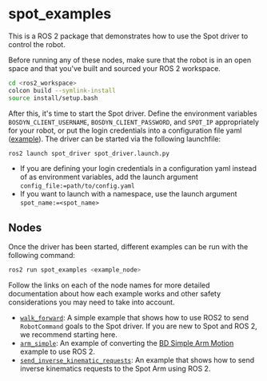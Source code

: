 # spot_examples
This is a ROS 2 package that demonstrates how to use the Spot driver to control the robot.

Before running any of these nodes, make sure that the robot is in an open space and that you've built and sourced your ROS 2 workspace. 
```bash
cd <ros2_workspace>
colcon build --symlink-install
source install/setup.bash
```
After this, it's time to start the Spot driver. Define the environment variables `BOSDYN_CLIENT_USERNAME`, `BOSDYN_CLIENT_PASSWORD`, and `SPOT_IP` appropriately for your robot, or put the login credentials into a configuration file yaml ([example](../spot_driver/config/spot_ros_example.yaml)). The driver can be started via the following launchfile:
```bash
ros2 launch spot_driver spot_driver.launch.py
```
* If you are defining your login credentials in a configuration yaml instead of as environment variables, add the launch argument `config_file:=path/to/config.yaml`
* If you want to launch with a namespace, use the launch argument `spot_name:=<spot_name>`


## Nodes
Once the driver has been started, different examples can be run with the following command:
```bash
ros2 run spot_examples <example_node>
```
Follow the links on each of the node names for more detailed documentation about how each example works and other safety considerations you may need to take into account. 

* [`walk_forward`](docs/walk_forward.md): A simple example that shows how to use ROS2 to send `RobotCommand` goals to the Spot driver. If you are new to Spot and ROS 2, we recommend starting here.
* [`arm_simple`](docs/arm_simple.md): An example of converting the [BD Simple Arm Motion](https://dev.bostondynamics.com/python/examples/arm_simple/readme) example to use ROS 2. 
* [`send_inverse_kinematic_requests`](docs/send_inverse_kinematics_requests.md): An example that shows how to send inverse kinematics requests to the Spot Arm using ROS 2. 

